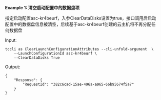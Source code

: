 **Example 1: 清空启动配置中的数据盘项**

指定启动配置asc-kr4beurf，入参ClearDataDisks设置为true，接口调用后启动配置中的数据盘信息被清空，后续基于asc-kr4beurf创建的云主机将不再分配任何数据盘

Input: 

```
tccli as ClearLaunchConfigurationAttributes --cli-unfold-argument  \
    --LaunchConfigurationId asc-kr4beurf \
    --ClearDataDisks True
```

Output: 
```
{
    "Response": {
        "RequestId": "382c6cad-15ae-496a-a965-66b95674f5a7"
    }
}
```

